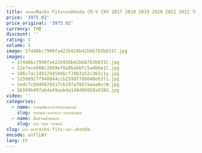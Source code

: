 ```yaml
---
title: หลังคาRacks FitสําหรับHonda CR-V CRV 2017 2018 2019 2020 2021 2022 Top Roof Rack Railกระเป๋าเดินทางCross Barอลูมิเนียม
price: '3975.02'
price_original: '3975.02'
currency: THB
discount: ''
rating: 5
volume: 1
image: S7440bc7990fa422b926b42b6b7b3b631C.jpg
images:
  - S7440bc7990fa422b926b42b6b7b3b631C.jpg
  - S2e7ece068c2049ef8a8babbfc5adbbe1C.jpg
  - S06c7ac249329459dbcf70b3a52c365c1y.jpg
  - S250d927f940844ccb259df70b048e637i.jpg
  - Sedc7c0d49829417cb297af867aaaa0ccW.jpg
  - Sb569b497ab4a49aabda148d06959a838X.jpg
video: ''
categories:
  - name: รถยนต์และรถจักรยานยนต์
    slug: รถยนต-และรถจ-กรยานยนต
  - name: ชิ้นส่วนด้านนอก
    slug: นส-วนด-านนอก
slug: หล-งคาracks-fitส-าหร-บhonda
encode: onTlLWY
lang: th
---
```

  